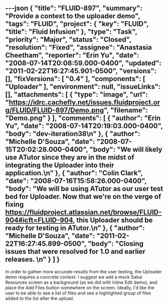 ---json
{
  "title": "FLUID-897",
  "summary": "Provide a context to the uploader demo",
  "tags": "FLUID",
  "project": {
    "key": "FLUID",
    "title": "Fluid Infusion"
  },
  "type": "Task",
  "priority": "Major",
  "status": "Closed",
  "resolution": "Fixed",
  "assignee": "Anastasia Cheetham",
  "reporter": "Erin Yu",
  "date": "2008-07-14T20:08:59.000-0400",
  "updated": "2011-02-22T16:27:45.901-0500",
  "versions": [],
  "fixVersions": [
    "0.4"
  ],
  "components": [
    "Uploader"
  ],
  "environment": null,
  "issueLinks": [],
  "attachments": [
    {
      "type": "image",
      "url": "https://idrc.cachefly.net/issues.fluidproject.org/FLUID/FLUID-897/Demo.png",
      "filename": "Demo.png"
    }
  ],
  "comments": [
    {
      "author": "Erin Yu",
      "date": "2008-07-14T20:19:03.000-0400",
      "body": "dev-iteration38\n"
    },
    {
      "author": "Michelle D'Souza",
      "date": "2008-07-15T20:02:28.000-0400",
      "body": "We will likely use ATutor since they are in the midst of integrating the Uploader into their application.\n"
    },
    {
      "author": "Colin Clark",
      "date": "2008-07-16T15:58:26.000-0400",
      "body": "We will be using ATutor as our user test bed for Uploader. Now that we're on the verge of fixing <https://fluidproject.atlassian.net/browse/FLUID-904#icft=FLUID-904>, this Uploader should be ready for testing in ATutor.\n"
    },
    {
      "author": "Michelle D'Souza",
      "date": "2011-02-22T16:27:45.899-0500",
      "body": "Closing issues that were resolved for 1.0 and earlier releases.&#x20;\n"
    }
  ]
}
---
In order to gather more accurate results from the user testing, the Uploader demo requires a concrete context. I suggest we add a mock Sakai Resources screen as a background (as we did with Inline Edit demo), and place the Add Files button somewhere on the screen. Ideally, I'd like the user to be able to see a list of files and see a highlighted group of files added to the list after the upload.&#x20;

        